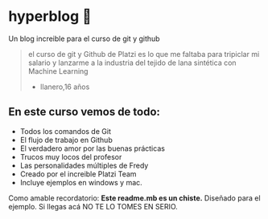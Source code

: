 # hyperblog 💚 
Un blog increible para el curso de git y github
>el curso de git y Github de Platzi es lo que me faltaba para tripiclar mi salario y lanzarme a la industria del tejido de lana sintética con Machine Learning 
> - llanero,16 años

## En este curso vemos de todo: 
* Todos los comandos de Git
* El flujo de trabajo en Github
* El verdadero amor por las buenas prácticas 
* Trucos muy locos del profesor
* Las personalidades múltiples de Fredy
* Creado por el increible Platzi Team
* Incluye ejemplos en windows y mac.

 Como amable recordatorio: **Este readme.mb es un chiste.** Diseñado para el ejemplo. Si llegas acá NO TE LO TOMES EN SERIO. 
